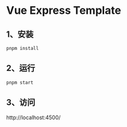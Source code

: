 # Vue Express Template


## 1、安装

```
pnpm install
```

## 2、运行

```
pnpm start
```

## 3、访问

http://localhost:4500/

